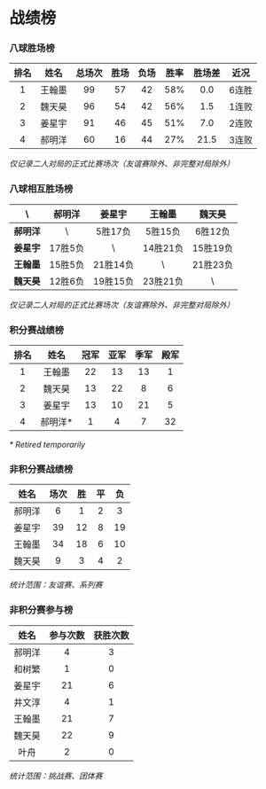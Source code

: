 # 战绩榜

### 八球胜场榜

| 排名 | 姓名   | 总场次 | 胜场 | 负场 | 胜率  | 胜场差 | 近况  |
| :--: | :---: | :---: | :--: | :--: | :--: | :---: | :---: |
| 1    | 王翰墨 | 99    | 57   | 42   | 58%  | 0.0   | 6连胜 |
| 2    | 魏天昊 | 96    | 54   | 42   | 56%  | 1.5   | 1连败 |
| 3    | 姜星宇 | 91    | 46   | 45   | 51%  | 7.0   | 2连败 |
| 4    | 郝明洋 | 60    | 16   | 44   | 27%  | 21.5  | 3连败 |

*仅记录二人对局的正式比赛场次（友谊赛除外、非完整对局除外）*

### 八球相互胜场榜

|    **\\**   | 郝明洋  | 姜星宇   | 王翰墨   | 魏天昊   |
| :---------: | :----: | :------: | :------: | :-----: |
| **郝明洋** |   \\     | 5胜17负  | 5胜15负  | 6胜12负  |
| **姜星宇** | 17胜5负  |   \\     | 14胜21负 | 15胜19负 |
| **王翰墨** | 15胜5负  | 21胜14负 |   \\     | 21胜23负 |
| **魏天昊** | 12胜6负  | 19胜15负 | 23胜21负 |   \\     |

*仅记录二人对局的正式比赛场次（友谊赛除外、非完整对局除外）*

### 积分赛战绩榜

| 排名 | 姓名    | 冠军 | 亚军  | 季军 | 殿军 |
| :-: | :-----: | :--: | :--: | :--: | :--: |
| 1   | 王翰墨   | 22   | 13   | 13   | 1    |
| 2   | 魏天昊   | 13   | 22   | 8    | 6    |
| 3   | 姜星宇   | 13   | 10   | 21   | 5    |
| 4   | 郝明洋\* | 1    | 4    | 7    | 32   |

*\* Retired temporarily*

### 非积分赛战绩榜

| 姓名   | 场次 | 胜   | 平   | 负   |
| :---: | :--: | :--: | :--: | :--: |
| 郝明洋 |  6   |  1   |  2   |  3   |
| 姜星宇 |  39  |  12  |  8   |  19  |
| 王翰墨 |  34  |  18  |  6   |  10  |
| 魏天昊 |  9   |  3   |  4   |  2   |

*统计范围：友谊赛、系列赛*

### 非积分赛参与榜

| 姓名   | 参与次数 | 获胜次数 |
| :----: | :-----: | :-----: |
| 郝明洋  |    4    |    3    |
| 和树繁  |    1    |    0    |
| 姜星宇  |   21    |    6    |
| 井文淳  |    4    |    1    |
| 王翰墨  |   21    |    7    |
| 魏天昊  |   22    |    9    |
| 叶舟    |    2    |    0    |

*统计范围：挑战赛、团体赛*